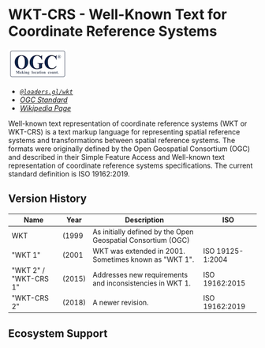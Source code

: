 # WKT-CRS - Well-Known Text for Coordinate Reference Systems

![ogc-logo](../../../images/logos/ogc-logo-60.png)

- _[`@loaders.gl/wkt`](/docs/modules/wkt)_
- _[OGC Standard](https://www.ogc.org/standards/wkt-crs)_
- _[Wikipedia Page](https://en.wikipedia.org/wiki/Well-known_text_representation_of_coordinate_reference_systems)_

Well-known text representation of coordinate reference systems (WKT or WKT-CRS) is a text markup language for representing spatial reference systems and transformations between spatial reference systems. The formats were originally defined by the Open Geospatial Consortium (OGC) and described in their Simple Feature Access and Well-known text representation of coordinate reference systems specifications. The current standard definition is ISO 19162:2019.

## Version History

| Name                  | Year   | Description                                                  | ISO              |
| --------------------- | ------ | ------------------------------------------------------------ | ---------------- |
| WKT                   | (1999  | As initially defined by the Open Geospatial Consortium (OGC) |
| "WKT 1"               | (2001  | WKT was extended in 2001. Sometimes known as "WKT 1".        | ISO 19125-1:2004 |
| "WKT 2" / "WKT-CRS 1" | (2015) | Addresses new requirements and inconsistencies in WKT 1.     | ISO 19162:2015   |
| "WKT-CRS 2"           | (2018) | A newer revision.                                            | ISO 19162:2019   |

## Ecosystem Support
